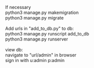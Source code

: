 If necessary <br />
python3 manage.py makemigration <br />
python3 manage.py migrate <br />
<br />
Add urls in "add_to_db.py" to db: <br />
python3 manage.py runscript add_to_db <br />
python3 manage.py runserver <br />
<br />
view db: <br />
navigate to "url/admin" in browser <br />
sign in with u:admin p:admin <br />
